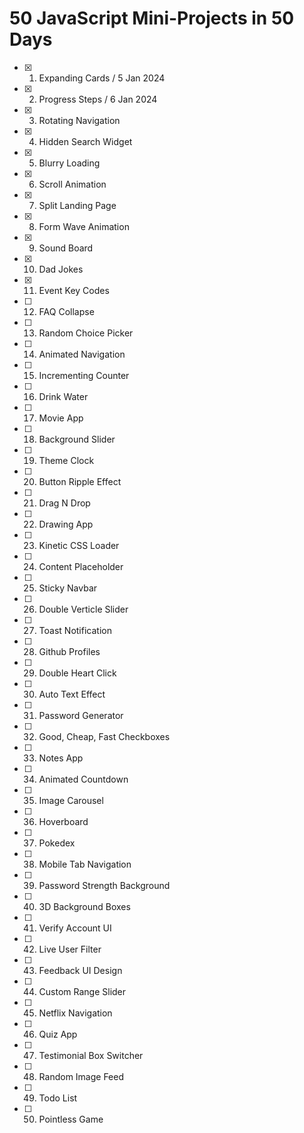 # 50 JavaScript Mini-Projects in 50 Days

- [x] 1. Expanding Cards / 5 Jan 2024
- [x] 2. Progress Steps / 6 Jan 2024
- [x] 3. Rotating Navigation
- [x] 4. Hidden Search Widget
- [x] 5. Blurry Loading
- [x] 6. Scroll Animation
- [x] 7. Split Landing Page
- [x] 8. Form Wave Animation
- [x] 9. Sound Board
- [x] 10. Dad Jokes
- [x] 11. Event Key Codes
- [ ] 12. FAQ Collapse
- [ ] 13. Random Choice Picker
- [ ] 14. Animated Navigation
- [ ] 15. Incrementing Counter
- [ ] 16. Drink Water
- [ ] 17. Movie App
- [ ] 18. Background Slider
- [ ] 19. Theme Clock
- [ ] 20. Button Ripple Effect
- [ ] 21. Drag N Drop
- [ ] 22. Drawing App
- [ ] 23. Kinetic CSS Loader
- [ ] 24. Content Placeholder
- [ ] 25. Sticky Navbar
- [ ] 26. Double Verticle Slider
- [ ] 27. Toast Notification
- [ ] 28. Github Profiles
- [ ] 29. Double Heart Click
- [ ] 30. Auto Text Effect
- [ ] 31. Password Generator
- [ ] 32. Good, Cheap, Fast Checkboxes
- [ ] 33. Notes App
- [ ] 34. Animated Countdown
- [ ] 35. Image Carousel
- [ ] 36. Hoverboard
- [ ] 37. Pokedex
- [ ] 38. Mobile Tab Navigation
- [ ] 39. Password Strength Background
- [ ] 40. 3D Background Boxes
- [ ] 41. Verify Account UI
- [ ] 42. Live User Filter
- [ ] 43. Feedback UI Design
- [ ] 44. Custom Range Slider
- [ ] 45. Netflix Navigation
- [ ] 46. Quiz App
- [ ] 47. Testimonial Box Switcher
- [ ] 48. Random Image Feed
- [ ] 49. Todo List
- [ ] 50. Pointless Game
